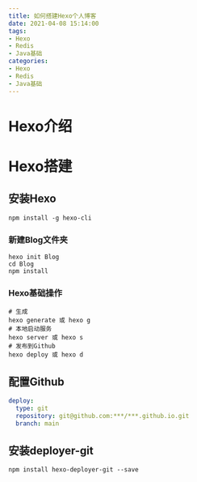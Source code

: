 ```yaml
---
title: 如何搭建Hexo个人博客
date: 2021-04-08 15:14:00
tags:
- Hexo
- Redis
- Java基础
categories:
- Hexo
- Redis
- Java基础
---
```


# Hexo介绍



# Hexo搭建



## 安装Hexo

``` 
npm install -g hexo-cli 
```



### 新建Blog文件夹

``` 
hexo init Blog
cd Blog
npm install
```



### Hexo基础操作

``` 
# 生成
hexo generate 或 hexo g
# 本地启动服务
hexo server 或 hexo s
# 发布到Github
hexo deploy 或 hexo d
```



## 配置Github

```yml
deploy:
  type: git
  repository: git@github.com:***/***.github.io.git
  branch: main
```



## 安装deployer-git

```
npm install hexo-deployer-git --save
```

